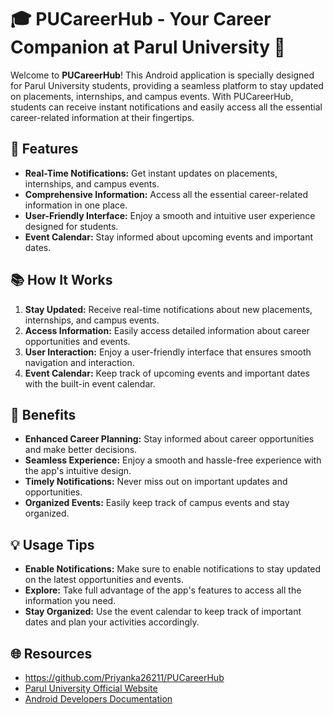 # 🎓 PUCareerHub - Your Career Companion at Parul University 📱

Welcome to **PUCareerHub**! This Android application is specially designed for Parul University students, providing a seamless platform to stay updated on placements, internships, and campus events. With PUCareerHub, students can receive instant notifications and easily access all the essential career-related information at their fingertips.

## 🌟 Features

- **Real-Time Notifications:** Get instant updates on placements, internships, and campus events.
- **Comprehensive Information:** Access all the essential career-related information in one place.
- **User-Friendly Interface:** Enjoy a smooth and intuitive user experience designed for students.
- **Event Calendar:** Stay informed about upcoming events and important dates.

## 📚 How It Works

1. **Stay Updated:** Receive real-time notifications about new placements, internships, and campus events.
2. **Access Information:** Easily access detailed information about career opportunities and events.
3. **User Interaction:** Enjoy a user-friendly interface that ensures smooth navigation and interaction.
4. **Event Calendar:** Keep track of upcoming events and important dates with the built-in event calendar.

## 🚀 Benefits

- **Enhanced Career Planning:** Stay informed about career opportunities and make better decisions.
- **Seamless Experience:** Enjoy a smooth and hassle-free experience with the app's intuitive design.
- **Timely Notifications:** Never miss out on important updates and opportunities.
- **Organized Events:** Easily keep track of campus events and stay organized.

## 💡 Usage Tips

- **Enable Notifications:** Make sure to enable notifications to stay updated on the latest opportunities and events.
- **Explore:** Take full advantage of the app's features to access all the information you need.
- **Stay Organized:** Use the event calendar to keep track of important dates and plan your activities accordingly.

## 🌐 Resources

- https://github.com/Priyanka26211/PUCareerHub
- [Parul University Official Website](https://www.paruluniversity.ac.in/)
- [Android Developers Documentation](https://developer.android.com/)

